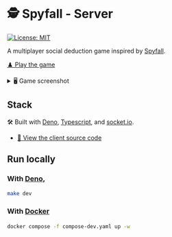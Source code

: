 # 🕵️ Spyfall - Server

[![License: MIT](https://img.shields.io/badge/license-MIT-green)](./LICENSE)

A multiplayer social deduction game inspired by
[Spyfall](https://hwint.ru/portfolio-item/spyfall/).

[♟️ Play the game](https://spy.verybadfrags.com)

<details>
<summary>🖥️ Game screenshot</summary>
<img alt="Game screenshot" src="docs/spyfall-example-01.png"/>
</details>

## Stack

🛠️ Built with [Deno](https://deno.com),
[Typescript](https://www.typescriptlang.org), and
[socket.io](https://socket.io).

- [💾 View the client source code](https://github.com/VeryBadFrags/spyfall-client)

## Run locally

### With [Deno](https://deno.com),

```sh
make dev
```

### With [Docker](https://www.docker.com)

```sh
docker compose -f compose-dev.yaml up -w
```
